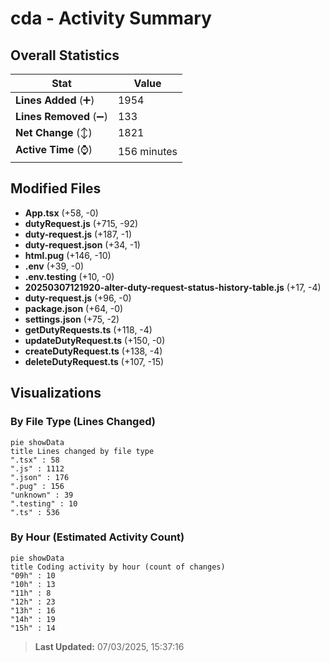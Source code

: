 # cda - Activity Summary 

## Overall Statistics

| Stat                   | Value                                                             |
| ---------------------- | ----------------------------------------------------------------- |
| **Lines Added** (➕)   | 1954                                          |
| **Lines Removed** (➖) | 133                                        |
| **Net Change** (↕)    | 1821                |
| **Active Time** (⌚)   | 156 minutes |


## Modified Files
- **App.tsx** (+58, -0)
- **dutyRequest.js** (+715, -92)
- **duty-request.js** (+187, -1)
- **duty-request.json** (+34, -1)
- **html.pug** (+146, -10)
- **.env** (+39, -0)
- **.env.testing** (+10, -0)
- **20250307121920-alter-duty-request-status-history-table.js** (+17, -4)
- **duty-request.js** (+96, -0)
- **package.json** (+64, -0)
- **settings.json** (+75, -2)
- **getDutyRequests.ts** (+118, -4)
- **updateDutyRequest.ts** (+150, -0)
- **createDutyRequest.ts** (+138, -4)
- **deleteDutyRequest.ts** (+107, -15)

## Visualizations

### By File Type (Lines Changed)

```mermaid
pie showData
title Lines changed by file type
".tsx" : 58
".js" : 1112
".json" : 176
".pug" : 156
"unknown" : 39
".testing" : 10
".ts" : 536
```

### By Hour (Estimated Activity Count)

```mermaid
pie showData
title Coding activity by hour (count of changes)
"09h" : 10
"10h" : 13
"11h" : 8
"12h" : 23
"13h" : 16
"14h" : 19
"15h" : 14
```


> **Last Updated:** 07/03/2025, 15:37:16